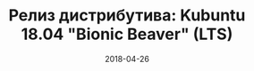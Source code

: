 ---
layout: post
title: "Релиз дистрибутива: Kubuntu 18.04 \"Bionic Beaver\" (LTS)"
date: 2018-04-26   
---
